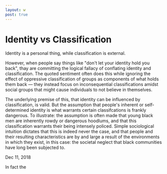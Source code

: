 ```yaml
---
layout: w
post: true
---
```

# Identity vs Classification

Identity is a personal thing, while classification is external.

However, when people say things like "don't let your identity hold you back", thay are committing the logical fallacy of conflating identity and classification. The quoted sentiment often does this while ignoring the effect of oppressive classification of groups as components of what holds them back — they instead focus on inconsequential classifications amidst social groups that might cause individuals to not believe in themselves. 

The underlying premise of this, that identity can be influenced by classification, is valid. But the assumption that people's inherent or self-determined identity is what warrants certain classifcations is frankly dangerous. To illustrate: the assumption is often made that young black men are inherently rowdy or dangerous hoodlums, and that this classification warrants their being intensely policed. Simple sociological intuition dictates that this is indeed never the case, and that people and their resulting characteristics are by and large a result of the environments in which they exist, in this case: the societal neglect that black communities have long been subjected to. 

Dec 11, 2018

In fact the

